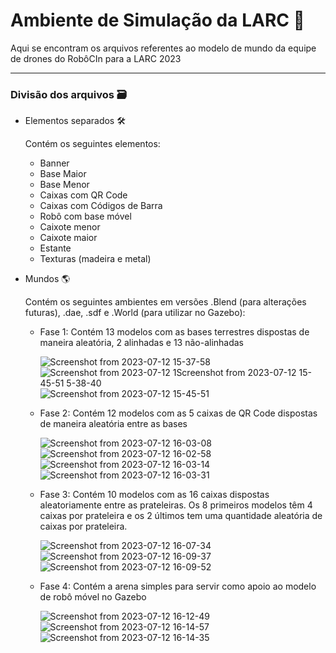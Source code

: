 # Ambiente de Simulação da LARC 🚀

Aqui se encontram os arquivos referentes ao modelo de mundo da equipe de drones do RobôCIn para a LARC 2023

---
### Divisão dos arquivos 🗃️
* Elementos separados 🛠

  Contém os seguintes elementos:
  * Banner
  * Base Maior
  * Base Menor
  * Caixas com QR Code
  * Caixas com Códigos de Barra
  * Robô com base móvel
  * Caixote menor
  * Caixote maior
  * Estante
  * Texturas (madeira e metal) 

* Mundos 🌎

  Contém os seguintes ambientes em versões .Blend (para alterações futuras), .dae, .sdf e .World (para utilizar no Gazebo):

  * Fase 1: Contém 13 modelos com as bases terrestres dispostas de maneira aleatória, 2 alinhadas e 13 não-alinhadas
    
      ![Screenshot from 2023-07-12 15-37-58](https://github.com/amandaarruda/modelos-de-mundo-LARC/assets/66084295/953f88f8-3f6d-4d8c-b9f0-fe1bff5c6e32)
  ![Screenshot from 2023-07-12 1![Screenshot from 2023-07-12 15-45-51](https://github.com/amandaarruda/modelos-de-mundo-LARC/assets/66084295/79f477a7-4119-41e4-a0e2-bbc59978b05c)
5-38-40](https://github.com/amandaarruda/modelos-de-mundo-LARC/assets/66084295/b475b6ba-c7ba-4da3-849a-7ad4ec1ffd26)
![Screenshot from 2023-07-12 15-45-51](https://github.com/amandaarruda/modelos-de-mundo-LARC/assets/66084295/66c35a7e-361c-4f01-aa8e-2cdb3e0a840f)

  * Fase 2: Contém 12 modelos com as 5 caixas de QR Code dispostas de maneira aleatória entre as bases

    ![Screenshot from 2023-07-12 16-03-08](https://github.com/amandaarruda/modelos-de-mundo-LARC/assets/66084295/b3a393e0-8a2b-42a4-a51a-a3756cce25b6)
    ![Screenshot from 2023-07-12 16-02-58](https://github.com/amandaarruda/modelos-de-mundo-LARC/assets/66084295/b58d1c54-60f5-4570-af49-d1d8fba8232b)
    ![Screenshot from 2023-07-12 16-03-14](https://github.com/amandaarruda/modelos-de-mundo-LARC/assets/66084295/71787981-4382-440d-afde-16d72852d483)
    ![Screenshot from 2023-07-12 16-03-31](https://github.com/amandaarruda/modelos-de-mundo-LARC/assets/66084295/be01ef21-b289-4b07-98bc-218eef9253b1)

  * Fase 3: Contém 10 modelos com as 16 caixas dispostas aleatoriamente entre as prateleiras. Os 8 primeiros modelos têm 4 caixas por prateleira e os 2 últimos tem uma quantidade aleatória de caixas por prateleira.
    
    ![Screenshot from 2023-07-12 16-07-34](https://github.com/amandaarruda/modelos-de-mundo-LARC/assets/66084295/308873d2-9ceb-4cda-a8e1-bd728bec990f)
    ![Screenshot from 2023-07-12 16-09-37](https://github.com/amandaarruda/modelos-de-mundo-LARC/assets/66084295/25b162b7-c46a-4712-8ea5-c18c0092fbf3)
    ![Screenshot from 2023-07-12 16-09-52](https://github.com/amandaarruda/modelos-de-mundo-LARC/assets/66084295/f2a965ac-e284-49b9-ac2a-9771a9483d4b)

  * Fase 4: Contém a arena simples para servir como apoio ao modelo de robô móvel no Gazebo
    
    ![Screenshot from 2023-07-12 16-12-49](https://github.com/amandaarruda/modelos-de-mundo-LARC/assets/66084295/dd8b3799-e9d6-4de0-8622-56ba025d08fe)
    ![Screenshot from 2023-07-12 16-14-57](https://github.com/amandaarruda/modelos-de-mundo-LARC/assets/66084295/34a44d95-8da3-4e89-878a-64b5cfde9620)
    ![Screenshot from 2023-07-12 16-14-35](https://github.com/amandaarruda/modelos-de-mundo-LARC/assets/66084295/8b6c9491-057c-4374-8768-145b8ea40eef)

